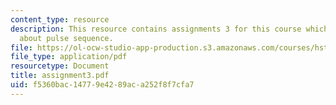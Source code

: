 ```yaml
---
content_type: resource
description: This resource contains assignments 3 for this course which discusses
  about pulse sequence.
file: https://ol-ocw-studio-app-production.s3.amazonaws.com/courses/hst-584j-magnetic-resonance-analytic-biochemical-and-imaging-techniques-spring-2006/f5360bac14779e4289aca252f8f7cfa7_assignment3.pdf
file_type: application/pdf
resourcetype: Document
title: assignment3.pdf
uid: f5360bac-1477-9e42-89ac-a252f8f7cfa7
---
```

